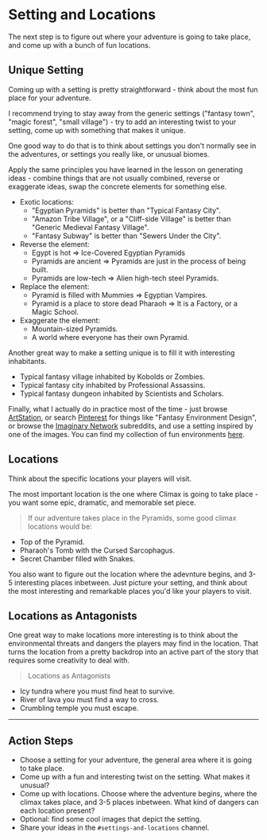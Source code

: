 # Setting and Locations
The next step is to figure out where your adventure is going to take place, and come up with a bunch of fun locations.

## Unique Setting
Coming up with a setting is pretty straightforward - think about the most fun place for your adventure. 

I recommend trying to stay away from the generic settings ("fantasy town", "magic forest", "small village") - try to add an interesting twist to your setting, come up with something that makes it unique.

One good way to do that is to think about settings you don't normally see in the adventures, or settings you really like, or unusual biomes.

Apply the same principles you have learned in the lesson on generating ideas - combine things that are not usually combined, reverse or exaggerate ideas, swap the concrete elements for something else.

> 
- Exotic locations: 
	- "Egyptian Pyramids" is better than "Typical Fantasy City".
	- "Amazon Tribe Village", or a "Cliff-side Village" is better than "Generic Medieval Fantasy Village".
	- "Fantasy Subway" is better than "Sewers Under the City".
- Reverse the element:
	- Egypt is hot => Ice-Covered Egyptian Pyramids
	- Pyramids are ancient => Pyramids are just in the process of being built.
	- Pyramids are low-tech => Alien high-tech steel Pyramids.
- Replace the element:
	- Pyramid is filled with Mummies => Egyptian Vampires.
	- Pyramid is a place to store dead Pharaoh => It is a Factory, or a Magic School.
- Exaggerate the element: 
	- Mountain-sized Pyramids.
	- A world where everyone has their own Pyramid.
	
Another great way to make a setting unique is to fill it with interesting inhabitants.

>
- Typical fantasy village inhabited by Kobolds or Zombies. 
- Typical fantasy city inhabited by Professional Assassins.
- Typical fantasy dungeon inhabited by Scientists and Scholars.

Finally, what I actually do in practice most of the time - just browse [ArtStation](https://www.artstation.com/search?sort_by=likes&category_ids=5&medium_ids=1), or search [Pinterest](https://www.pinterest.com/search/pins/?q=Fantasy%20Environment%20Design&rs=typed&term_meta[]=Fantasy%7Ctyped&term_meta[]=Environment%7Ctyped&term_meta[]=Design%7Ctyped) for things like "Fantasy Environment Design", or browse the [Imaginary Network](https://www.reddit.com/r/ImaginaryLandscapes/top/?sort=top&t=all) subreddits, and use a setting inspired by one of the images. You can find my collection of fun environments [here](https://www.artstation.com/lumenwrites/collections/119125).

## Locations
Think about the specific locations your players will visit.

The most important location is the one where Climax is going to take place - you want some epic, dramatic, and memorable set piece. 

> If our adventure takes place in the Pyramids, some good climax locations would be:
- Top of the Pyramid.
- Pharaoh's Tomb with the Cursed Sarcophagus.
- Secret Chamber filled with Snakes.

You also want to figure out the location where the adevnture begins, and 3-5 interesting places inbetween. Just picture your setting, and think about the most interesting and remarkable places you'd like your players to visit.

<!-- 
More on coming up with cool locations? 
Locations as Clues?
-->

## Locations as Antagonists
One great way to make locations more interesting is to think about the environmental threats and dangers the players may find in the location. That turns the location from a pretty backdrop into an active part of the story that requires some creativity to deal with.

> Locations as Antagonists
- Icy tundra where you must find heat to survive.
- River of lava you must find a way to cross.
- Crumbling temple you must escape.

 
---

## Action Steps
- Choose a setting for your adventure, the general area where it is going to take place.
- Come up with a fun and interesting twist on the setting. What makes it unusual?
- Come up with locations. Choose where the adventure begins, where the climax takes place, and 3-5 places inbetween. What kind of dangers can each location present?
- Optional: find some cool images that depict the setting.
- Share your ideas in the `#settings-and-locations` channel.